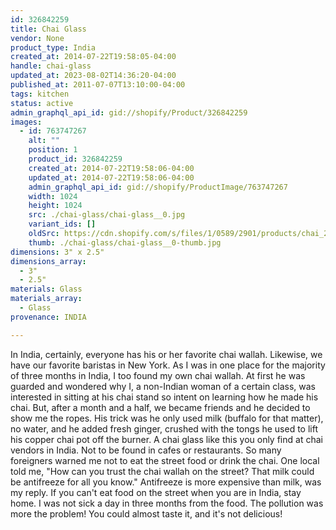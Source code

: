 ```yaml
---
id: 326842259
title: Chai Glass
vendor: None
product_type: India
created_at: 2014-07-22T19:58:05-04:00
handle: chai-glass
updated_at: 2023-08-02T14:36:20-04:00
published_at: 2011-07-07T13:10:00-04:00
tags: kitchen
status: active
admin_graphql_api_id: gid://shopify/Product/326842259
images:
  - id: 763747267
    alt: ""
    position: 1
    product_id: 326842259
    created_at: 2014-07-22T19:58:06-04:00
    updated_at: 2014-07-22T19:58:06-04:00
    admin_graphql_api_id: gid://shopify/ProductImage/763747267
    width: 1024
    height: 1024
    src: ./chai-glass/chai-glass__0.jpg
    variant_ids: []
    oldSrc: https://cdn.shopify.com/s/files/1/0589/2901/products/chai_20glasses.jpeg?v=1406073486
    thumb: ./chai-glass/chai-glass__0-thumb.jpg
dimensions: 3" x 2.5"
dimensions_array:
  - 3"
  - 2.5"
materials: Glass
materials_array:
  - Glass
provenance: INDIA

---
```


In India, certainly, everyone has his or her favorite chai wallah. Likewise, we have our favorite baristas in New York. As I was in one place for the majority of three months in India, I too found my own chai wallah. At first he was guarded and wondered why I, a non-Indian woman of a certain class, was interested in sitting at his chai stand so intent on learning how he made his chai. But, after a month and a half, we became friends and he decided to show me the ropes. His trick was he only used milk (buffalo for that matter), no water, and he added fresh ginger, crushed with the tongs he used to lift his copper chai pot off the burner. A chai glass like this you only find at chai vendors in India. Not to be found in cafes or restaurants. So many foreigners warned me not to eat the street food or drink the chai. One local told me, "How can you trust the chai wallah on the street? That milk could be antifreeze for all you know." Antifreeze is more expensive than milk, was my reply. If you can't eat food on the street when you are in India, stay home. I was not sick a day in three months from the food. The pollution was more the problem! You could almost taste it, and it's not delicious!